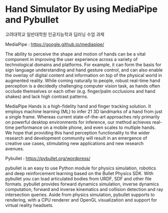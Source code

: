 # Hand Simulator By using MediaPipe and Pybullet

고려대학교 일반대학원 인공지능학과 딥러닝 수업 과제

MediaPipe : https://google.github.io/mediapipe/

The ability to perceive the shape and motion of hands can be a vital component in improving the user experience across a variety of technological domains and platforms. For example, it can form the basis for sign language understanding and hand gesture control, and can also enable the overlay of digital content and information on top of the physical world in augmented reality. While coming naturally to people, robust real-time hand perception is a decidedly challenging computer vision task, as hands often occlude themselves or each other (e.g. finger/palm occlusions and hand shakes) and lack high contrast patterns.

MediaPipe Hands is a high-fidelity hand and finger tracking solution. It employs machine learning (ML) to infer 21 3D landmarks of a hand from just a single frame. Whereas current state-of-the-art approaches rely primarily on powerful desktop environments for inference, our method achieves real-time performance on a mobile phone, and even scales to multiple hands. We hope that providing this hand perception functionality to the wider research and development community will result in an emergence of creative use cases, stimulating new applications and new research avenues.

Pybullet : https://pybullet.org/wordpress/

pybullet is an easy to use Python module for physics simulation, robotics and deep reinforcement learning based on the Bullet Physics SDK. With pybullet you can load articulated bodies from URDF, SDF and other file formats. pybullet provides forward dynamics simulation, inverse dynamics computation, forward and inverse kinematics and collision detection and ray intersection queries. Aside from physics simulation, pybullet supports to rendering, with a CPU renderer and OpenGL visualization and support for virtual reality headsets.
